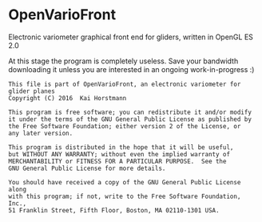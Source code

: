 # OpenVarioFront
Electronic variometer graphical front end for gliders, written in OpenGL ES 2.0

At this stage the program is completely useless.
Save your bandwidth downloading it unless you are interested in an ongoing work-in-progress :)

    This file is part of OpenVarioFront, an electronic variometer for glider planes
    Copyright (C) 2016  Kai Horstmann

    This program is free software; you can redistribute it and/or modify
    it under the terms of the GNU General Public License as published by
    the Free Software Foundation; either version 2 of the License, or
    any later version.

    This program is distributed in the hope that it will be useful,
    but WITHOUT ANY WARRANTY; without even the implied warranty of
    MERCHANTABILITY or FITNESS FOR A PARTICULAR PURPOSE.  See the
    GNU General Public License for more details.

    You should have received a copy of the GNU General Public License along
    with this program; if not, write to the Free Software Foundation, Inc.,
    51 Franklin Street, Fifth Floor, Boston, MA 02110-1301 USA.
